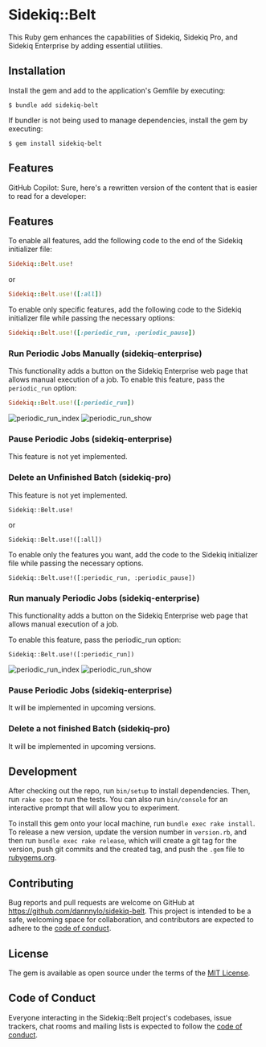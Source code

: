 # Sidekiq::Belt

This Ruby gem enhances the capabilities of Sidekiq, Sidekiq Pro, and Sidekiq Enterprise by adding essential utilities.

## Installation

Install the gem and add to the application's Gemfile by executing:

    $ bundle add sidekiq-belt

If bundler is not being used to manage dependencies, install the gem by executing:

    $ gem install sidekiq-belt

## Features

GitHub Copilot: Sure, here's a rewritten version of the content that is easier to read for a developer:

## Features

To enable all features, add the following code to the end of the Sidekiq initializer file:

```ruby
Sidekiq::Belt.use!
```

or

```ruby
Sidekiq::Belt.use!([:all])
```

To enable only specific features, add the following code to the Sidekiq initializer file while passing the necessary options:

```ruby
Sidekiq::Belt.use!([:periodic_run, :periodic_pause])
```

### Run Periodic Jobs Manually (sidekiq-enterprise)

This functionality adds a button on the Sidekiq Enterprise web page that allows manual execution of a job.
To enable this feature, pass the `periodic_run` option:

```ruby
Sidekiq::Belt.use!([:periodic_run])
```

![periodic_run_index](https://github.com/dannnylo/sidekiq-belt/assets/20794/79bf3c27-9d3e-480c-8f44-54887db48562)
![periodic_run_show](https://github.com/dannnylo/sidekiq-belt/assets/20794/6d1b4719-3cdc-4e2c-a42d-78de4f704fdb)

### Pause Periodic Jobs (sidekiq-enterprise)

This feature is not yet implemented.

### Delete an Unfinished Batch (sidekiq-pro)

This feature is not yet implemented.
```
Sidekiq::Belt.use!
```

or

```
Sidekiq::Belt.use!([:all])
```

To enable only the features you want, add the code to the Sidekiq initializer file while passing the necessary options.

```
Sidekiq::Belt.use!([:periodic_run, :periodic_pause])
```

### Run manualy Periodic Jobs (sidekiq-enterprise)

This functionality adds a button on the Sidekiq Enterprise web page that allows manual execution of a job.

To enable this feature, pass the periodic_run option:

```
Sidekiq::Belt.use!([:periodic_run])
```

![periodic_run_index](https://github.com/dannnylo/sidekiq-belt/assets/20794/1c6ceed7-c2be-447e-b61c-b1e15f002bc2)
![periodic_run_show](https://github.com/dannnylo/sidekiq-belt/assets/20794/be8cab4b-bfb1-4e15-b01b-56c69231169b)

### Pause Periodic Jobs (sidekiq-enterprise)

It will be implemented in upcoming versions.

### Delete a not finished Batch (sidekiq-pro)

It will be implemented in upcoming versions.

## Development

After checking out the repo, run `bin/setup` to install dependencies. Then, run `rake spec` to run the tests. You can also run `bin/console` for an interactive prompt that will allow you to experiment.

To install this gem onto your local machine, run `bundle exec rake install`. To release a new version, update the version number in `version.rb`, and then run `bundle exec rake release`, which will create a git tag for the version, push git commits and the created tag, and push the `.gem` file to [rubygems.org](https://rubygems.org).

## Contributing

Bug reports and pull requests are welcome on GitHub at https://github.com/dannnylo/sidekiq-belt. This project is intended to be a safe, welcoming space for collaboration, and contributors are expected to adhere to the [code of conduct](https://github.com/dannnylo/sidekiq-belt/blob/main/CODE_OF_CONDUCT.md).

## License

The gem is available as open source under the terms of the [MIT License](https://opensource.org/licenses/MIT).

## Code of Conduct

Everyone interacting in the Sidekiq::Belt project's codebases, issue trackers, chat rooms and mailing lists is expected to follow the [code of conduct](https://github.com/dannnylo/sidekiq-belt/blob/main/CODE_OF_CONDUCT.md).
